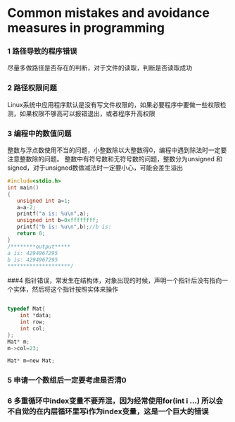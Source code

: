 # Common mistakes and avoidance measures in programming
### 1 路径导致的程序错误
尽量多做路径是否存在的判断，对于文件的读取，判断是否读取成功

### 2 路径权限问题
Linux系统中应用程序默认是没有写文件权限的，如果必要程序中要做一些权限检测，如果权限不够高可以报错退出，或者程序升高权限

### 3 编程中的数值问题
整数与浮点数使用不当的问题，小整数除以大整数得0，编程中遇到除法时一定要注意整数除的问题。
整数中有符号数和无符号数的问题，整数分为unsigned 和 signed，对于unsigned数做减法时一定要小心，可能会差生溢出
``` c
#include<stdio.h>
int main()
{
   unsigned int a=1;
   a=a-2;
   printf("a is: %u\n",a);
   unsigned int b=0xffffffff;
   printf("b is: %u\n",b);//b is: 
   return 0;
}
/********output*****
a is: 4294967295
b is: 4294967295
********************/
```
###4 指针错误，常发生在结构体，对象出现的时候，声明一个指针后没有指向一个实体，然后将这个指针按照实体来操作
```c

typedef Mat{
	int *data;
	int row;
	int col;
};
Mat* m;
m->col=23;

Mat* m=new Mat;

```
### 5 申请一个数组后一定要考虑是否清0


### 6 多重循环中index变量不要弄混，因为经常使用for(int i ...) 所以会不自觉的在内层循环里写i作为index变量，这是一个巨大的错误

